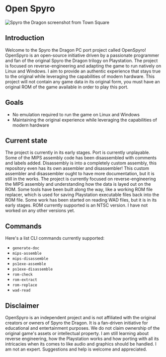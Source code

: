 # Open Spyro
![Spyro the Dragon screenshot from Town Square](http://henrijahanna.fi/projects/open_spyro/spyro_town_square.bmp)
## Introduction
Welcome to the Spyro the Dragon PC port project called OpenSpyro! OpenSpyro is an open-source initiative driven by a passionate programmer and fan of the original Spyro the Dragon trilogy on Playstation. The project is focused on reverse-engineering and adapting the game to run natively on Linux and Windows. I aim to provide an authentic experience that stays true to the original while leveraging the capabilities of modern hardware.
This project will not contain any game data in its original form, you must have an original ROM of the game available in order to play this port.
## Goals
* No emulation required to run the game on Linux and Windows
* Maintaining the original experience while leveraging the capabilities of modern hardware
## Current state
The project is currently in its early stages. Port is currently unplayable. Some of the MIPS assembly code has been disassembled with comments and labels added. Disassembly is into a completely custom assembly, this repository even has its own assembler and disassembler! This custom assembler and disassembler ought to have more documentation, but it is still in the works.
The project is currently focused on reverse-engineering the MIPS assembly and understanding how the data is layed out on the ROM. Some tools have been built along the way, like a working ROM file replacer, which is used for saving Playstation executable files back into the ROM file. Some work has been started on reading WAD files, but it is in its early stages.
ROM currently supported is an NTSC version. I have not worked on any other versions yet.
## Commands
Here's a list CLI commands currently supported:
* `generate-doc`
* `mips-assemble`
* `mips-disassemble`
* `ps1exe-assemble`
* `ps1exe-disassemble`
* `rom-check`
* `rom-extract`
* `rom-replace`
* `wad-read`
## Disclaimer
OpenSpyro is an independent project and is not affiliated with the original creators or owners of Spyro the Dragon. It is a fan-driven initiative for educational and entertainment purposes. We do not claim ownership of the original game's assets or intellectual property.
I am still learning about reverse engineering, how the Playstation works and how porting with all its intricacies when its comes to like audio and graphics should be handled. I am not an expert. Suggestions and help is welcome and appreciated.